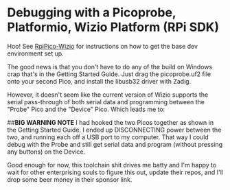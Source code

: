 # Debugging with a Picoprobe, Platformio, Wizio Platform (RPi SDK)

Hoo!  See [RpiPico-Wizio](https://github.com/casundra/MakingEmbeddedSystemsClass/tree/main/Week3-Homework/RpiPico-Wizio) for instructions on how to get the base dev environment set up.

The good news is that you don't have to do any of the build on Windows crap that's in the Getting Started Guide.  Just drag the picoprobe.uf2 file onto your second Pico, and install the libusb32 driver with Zadig.

However, it doesn't seem like the current version of Wizio supports the serial pass-through of both serial data and programming between the "Probe" Pico and the "Device" Pico.  Which leads me to:

##**BIG WARNING NOTE**
I had hooked the two Picos together as shown in the Getting Started Guide.  I ended up DISCONNECTING power between the two, and running each off a USB port to my computer.  That way I could debug with the Probe and still get serial data and program (without pressing any buttons) on the Device.

Good enough for now, this toolchain shit drives me batty and I'm happy to wait for other enterprising souls to figure this out, update their repos, and I'll drop some beer money in their sponsor link.
